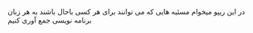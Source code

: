 در این ریپو میخوام مسئیه هایی که می توانند برای هر کسی باحال باشند به هر زبان برنامه نویسی جمع آوری کنیم
